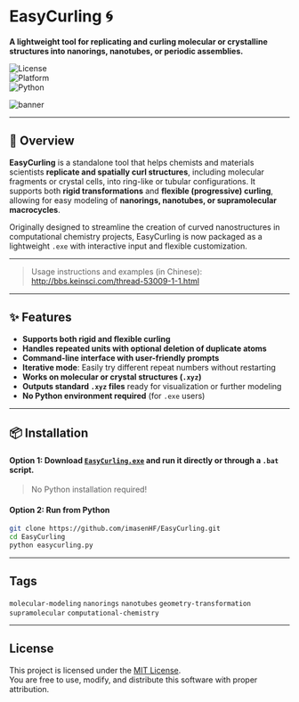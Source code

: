 # EasyCurling 🌀  
**A lightweight tool for replicating and curling molecular or crystalline structures into nanorings, nanotubes, or periodic assemblies.**

![License](https://img.shields.io/badge/license-MIT-green)  
![Platform](https://img.shields.io/badge/platform-Windows-blue)  
![Python](https://img.shields.io/badge/python-3.8+-yellow) 

![banner](https://github.com/user-attachments/assets/6d5e984d-cb9e-4aeb-9b13-4843412d28c3)

---

## 🧬 Overview

**EasyCurling** is a standalone tool that helps chemists and materials scientists **replicate and spatially curl structures**, including molecular fragments or crystal cells, into ring-like or tubular configurations. It supports both **rigid transformations** and **flexible (progressive) curling**, allowing for easy modeling of **nanorings, nanotubes, or supramolecular macrocycles**.

Originally designed to streamline the creation of curved nanostructures in computational chemistry projects, EasyCurling is now packaged as a lightweight `.exe` with interactive input and flexible customization.

---

>  Usage instructions and examples (in Chinese): http://bbs.keinsci.com/thread-53009-1-1.html

---

## ✨ Features

- **Supports both rigid and flexible curling**  
- **Handles repeated units with optional deletion of duplicate atoms**
- **Command-line interface with user-friendly prompts**
- **Iterative mode**: Easily try different repeat numbers without restarting
- **Works on molecular or crystal structures (`.xyz`)**
- **Outputs standard `.xyz` files** ready for visualization or further modeling
- **No Python environment required** (for `.exe` users)

---

## 📦 Installation

#### Option 1: Download [`EasyCurling.exe`](https://github.com/imasenHF/EasyCurling/releases/download/v1.0.0/EasyCurling.7z) and run it directly or through a `.bat` script.

> No Python installation required!

#### Option 2: Run from Python

```bash
git clone https://github.com/imasenHF/EasyCurling.git
cd EasyCurling
python easycurling.py
```

---

## Tags

`molecular-modeling` `nanorings` `nanotubes` `geometry-transformation` `supramolecular` `computational-chemistry`

---

## License

This project is licensed under the [MIT License](./LICENSE).  
You are free to use, modify, and distribute this software with proper attribution.
